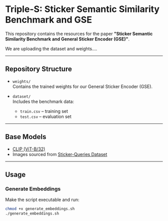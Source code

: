 # Triple-S: Sticker Semantic Similarity Benchmark and GSE  

This repository contains the resources for the paper **"Sticker Semantic Similarity Benchmark and General Sticker Encoder (GSE)"**.  

We are uploading the dataset and weights....

---

## Repository Structure  

- `weights/`  
  Contains the trained weights for our General Sticker Encoder (GSE).  

- `dataset/`  
  Includes the benchmark data:  
  - `train.csv` – training set  
  - `test.csv` – evaluation set  

---

## Base Models  

- [CLIP (ViT-B/32)](https://huggingface.co/openai/clip-vit-base-patch32)  
- Images sourced from [Sticker-Queries Dataset](https://huggingface.co/datasets/metchee/sticker-queries)  

---

## Usage  

### Generate Embeddings  

Make the script executable and run:  

```bash
chmod +x generate_embeddings.sh
./generate_embeddings.sh
